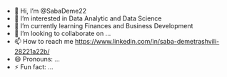 - 👋 Hi, I’m @SabaDeme22
- 👀 I’m interested in Data Analytic and Data Science
- 🌱 I’m currently learning Finances and Business Development
- 💞️ I’m looking to collaborate on ...
- 📫 How to reach me https://www.linkedin.com/in/saba-demetrashvili-28221a22b/
- 😄 Pronouns: ...
- ⚡ Fun fact: ...

<!---
SabaDeme21/SabaDeme22 is a ✨ special ✨ repository because its `README.md` (this file) appears on your GitHub profile.
You can click the Preview link to take a look at your changes.
--->
